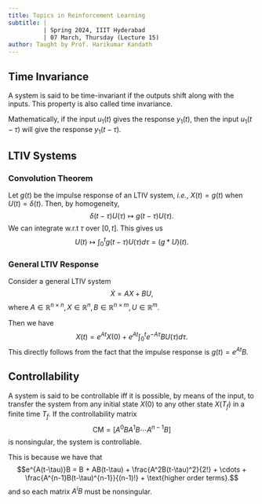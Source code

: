 ```yaml
---
title: Topics in Reinforcement Learning
subtitle: |
          | Spring 2024, IIIT Hyderabad
          | 07 March, Thursday (Lecture 15)
author: Taught by Prof. Harikumar Kandath
---
```


## Time Invariance
A system is said to be time-invariant if the outputs shift along with the inputs. This property is also called time invariance.

Mathematically, if the input $u_1(t)$ gives the response $y_1(t)$, then the input $u_1(t-\tau)$ will give the response $y_1(t-\tau)$.

## LTIV Systems
### Convolution Theorem
Let $g(t)$ be the impulse response of an LTIV system, *i.e.*, $X(t) = g(t)$ when $U(t) = \delta(t)$. Then, by homogeneity,
$$\delta(t-\tau)U(\tau) \mapsto g(t-\tau)U(\tau).$$
We can integrate w.r.t $\tau$ over $[0, t]$. This gives us
$$U(t) \mapsto \int_0^t g(t-\tau)U(\tau)d\tau = (g * U)(t).$$

### General LTIV Response
Consider a general LTIV system
$$\dot{X} = AX + BU,$$
where $A \in \mathbb{R}^{n \times n}, X \in \mathbb{R}^n, B \in \mathbb{R}^{n \times m}, U \in \mathbb{R}^m$.

Then we have
$$X(t) = e^{At}X(0) + e^{At} \int_0^t e^{-A\tau}BU(\tau)d\tau.$$
This directly follows from the fact that the impulse response is $g(t) = e^{At}B$.

## Controllability
A system is said to be controllable iff it is possible, by means of the input, to transfer the system from any initial state $X(0)$ to any other state $X(T_f)$ in a finite time $T_f$. If the controllability matrix
$$\text{CM} = [A^0BA^1B \cdots A^{n-1}B]$$
is nonsingular, the system is controllable.

This is because we have that
$$e^{A(t-\tau)}B = B + AB(t-\tau) + \frac{A^2B(t-\tau)^2}{2!} + \cdots + \frac{A^{n-1}B(t-\tau)^{n-1}}{(n-1)!} + \text{higher order terms}.$$
and so each matrix $A^iB$ must be nonsingular.